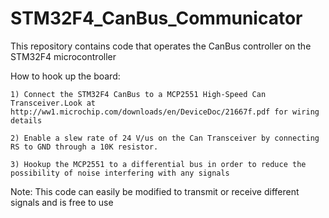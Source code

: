 # STM32F4_CanBus_Communicator
This repository contains code that operates the CanBus controller on the STM32F4 microcontroller

How to hook up the board:

	1) Connect the STM32F4 CanBus to a MCP2551 High-Speed Can Transceiver.Look at http://ww1.microchip.com/downloads/en/DeviceDoc/21667f.pdf for wiring details
	
	2) Enable a slew rate of 24 V/us on the Can Transceiver by connecting RS to GND through a 10K resistor.  

	3) Hookup the MCP2551 to a differential bus in order to reduce the possibility of noise interfering with any signals

Note: This code can easily be modified to transmit or receive different signals and is free to use
